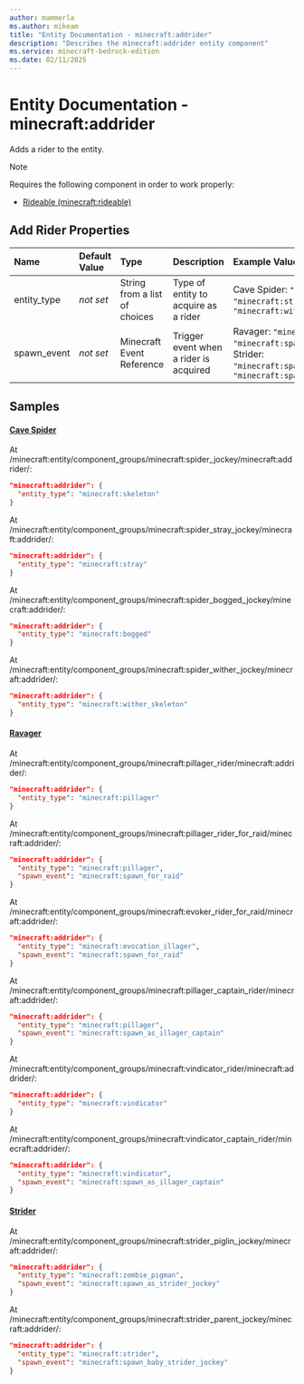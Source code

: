 ```yaml
---
author: mammerla
ms.author: mikeam
title: "Entity Documentation - minecraft:addrider"
description: "Describes the minecraft:addrider entity component"
ms.service: minecraft-bedrock-edition
ms.date: 02/11/2025 
---
```


# Entity Documentation - minecraft:addrider

Adds a rider to the entity.

> [!Note]
> Requires the following component in order to work properly:
> 
> * [Rideable (minecraft:rideable)](../EntityComponents/minecraftComponent_rideable.md)
> 

## Add Rider Properties

|Name       |Default Value |Type |Description |Example Values |
|:----------|:-------------|:----|:-----------|:------------- |
| entity_type | *not set* | String from a list of choices | Type of entity to acquire as a rider | Cave Spider: `"minecraft:skeleton"`, `"minecraft:stray"`, `"minecraft:bogged"`, `"minecraft:wither_skeleton"` | 
| spawn_event | *not set* | Minecraft Event Reference | Trigger event when a rider is acquired | Ravager: `"minecraft:spawn_for_raid"`, `"minecraft:spawn_as_illager_captain"`, Strider: `"minecraft:spawn_as_strider_jockey"`, `"minecraft:spawn_baby_strider_jockey"` | 

## Samples

#### [Cave Spider](https://github.com/Mojang/bedrock-samples/tree/preview/behavior_pack/entities/cave_spider.json)

At /minecraft:entity/component_groups/minecraft:spider_jockey/minecraft:addrider/: 

```json
"minecraft:addrider": {
  "entity_type": "minecraft:skeleton"
}
```

At /minecraft:entity/component_groups/minecraft:spider_stray_jockey/minecraft:addrider/: 

```json
"minecraft:addrider": {
  "entity_type": "minecraft:stray"
}
```

At /minecraft:entity/component_groups/minecraft:spider_bogged_jockey/minecraft:addrider/: 

```json
"minecraft:addrider": {
  "entity_type": "minecraft:bogged"
}
```

At /minecraft:entity/component_groups/minecraft:spider_wither_jockey/minecraft:addrider/: 

```json
"minecraft:addrider": {
  "entity_type": "minecraft:wither_skeleton"
}
```

#### [Ravager](https://github.com/Mojang/bedrock-samples/tree/preview/behavior_pack/entities/ravager.json)

At /minecraft:entity/component_groups/minecraft:pillager_rider/minecraft:addrider/: 

```json
"minecraft:addrider": {
  "entity_type": "minecraft:pillager"
}
```

At /minecraft:entity/component_groups/minecraft:pillager_rider_for_raid/minecraft:addrider/: 

```json
"minecraft:addrider": {
  "entity_type": "minecraft:pillager",
  "spawn_event": "minecraft:spawn_for_raid"
}
```

At /minecraft:entity/component_groups/minecraft:evoker_rider_for_raid/minecraft:addrider/: 

```json
"minecraft:addrider": {
  "entity_type": "minecraft:evocation_illager",
  "spawn_event": "minecraft:spawn_for_raid"
}
```

At /minecraft:entity/component_groups/minecraft:pillager_captain_rider/minecraft:addrider/: 

```json
"minecraft:addrider": {
  "entity_type": "minecraft:pillager",
  "spawn_event": "minecraft:spawn_as_illager_captain"
}
```

At /minecraft:entity/component_groups/minecraft:vindicator_rider/minecraft:addrider/: 

```json
"minecraft:addrider": {
  "entity_type": "minecraft:vindicator"
}
```

At /minecraft:entity/component_groups/minecraft:vindicator_captain_rider/minecraft:addrider/: 

```json
"minecraft:addrider": {
  "entity_type": "minecraft:vindicator",
  "spawn_event": "minecraft:spawn_as_illager_captain"
}
```

#### [Strider](https://github.com/Mojang/bedrock-samples/tree/preview/behavior_pack/entities/strider.json)

At /minecraft:entity/component_groups/minecraft:strider_piglin_jockey/minecraft:addrider/: 

```json
"minecraft:addrider": {
  "entity_type": "minecraft:zombie_pigman",
  "spawn_event": "minecraft:spawn_as_strider_jockey"
}
```

At /minecraft:entity/component_groups/minecraft:strider_parent_jockey/minecraft:addrider/: 

```json
"minecraft:addrider": {
  "entity_type": "minecraft:strider",
  "spawn_event": "minecraft:spawn_baby_strider_jockey"
}
```
